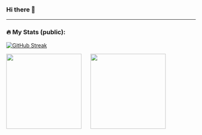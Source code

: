 ### Hi there 👋

---
### :fire: My Stats (public):
[![GitHub Streak](https://github-readme-streak-stats.herokuapp.com?user=maxlero&theme=vision-friendly-dark&mode=weekly&card_width=895)](https://git.io/streak-stats)

<a href="https://github.com/maxlero" style="text-decoration:none !important; margin-right: 20 !important;">
  <img height=200 align="center" src="https://github-readme-stats.vercel.app/api?username=maxlero&show_icons=true&theme=vision-friendly-dark&card_width=320" />
</a>
<a href="https://github.com/maxlero">
  <img height=200 align="center" src="https://github-readme-stats.vercel.app/api/top-langs/?username=maxlero&layout=compact&theme=vision-friendly-dark&langs_count=8&card_width=320" />
</a>

<!--
**Maxlero/Maxlero** is a ✨ _special_ ✨ repository because its `README.md` (this file) appears on your GitHub profile.

Here are some ideas to get you started:

- 🔭 I’m currently working on ...
- 🌱 I’m currently learning ...
- 👯 I’m looking to collaborate on ...
- 🤔 I’m looking for help with ...
- 💬 Ask me about ...
- 📫 How to reach me: ...
- 😄 Pronouns: ...
- ⚡ Fun fact: ...
-->

